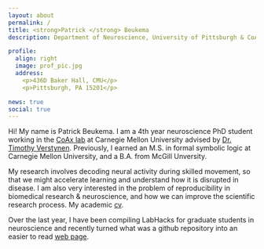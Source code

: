 ```yaml
---
layout: about
permalink: /
title: <strong>Patrick </strong> Beukema
description: Department of Neuroscience, University of Pittsburgh & CoAxLab, Carnegie Mellon University

profile:
  align: right
  image: prof_pic.jpg
  address: 
    <p>436D Baker Hall, CMU</p>
    <p>Pittsburgh, PA 15201</p>

news: true
social: true
---
```


Hi! My name is Patrick Beukema. I am a 4th year neuroscience PhD student working in the [CoAx lab](http://www.psy.cmu.edu/~coaxlab/) at Carnegie Mellon University advised by [Dr. Timothy Verstynen](https://www.cmu.edu/dietrich/psychology/people/core-training-faculty/verstynen-timothy.html). Previously, I earned an M.S. in formal symbolic logic at Carnegie Mellon University, and a B.A. from McGill Unversity.     

My research involves decoding neural activity during skilled movement, so that we might accelerate learning and understand how it is disrupted in disease. I am also very interested in the problem of reproducibility in biomedical research & neuroscience, and how we can improve the scientific research process. My academic [cv](http://www.psy.cmu.edu/~coaxlab/resumes/beukema.pdf). 

Over the last year, I have been compiling LabHacks for graduate students in neuroscience and recently turned what was a github repository into an easier to read [web page](https://pbeukema.github.io/LabHacks/). 
